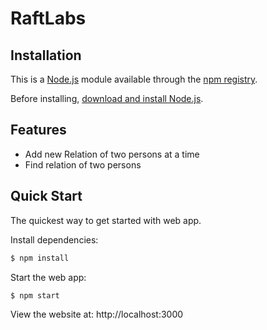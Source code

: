 # RaftLabs

## Installation

This is a [Node.js](https://nodejs.org/en/) module available through the
[npm registry](https://www.npmjs.com/).

Before installing, [download and install Node.js](https://nodejs.org/en/download/).

## Features

  * Add new Relation of two persons at a time
  * Find relation of two persons

## Quick Start

  The quickest way to get started with web app.

  Install dependencies:

```bash
$ npm install
```

  Start the web app:

```bash
$ npm start
```

  View the website at: http://localhost:3000